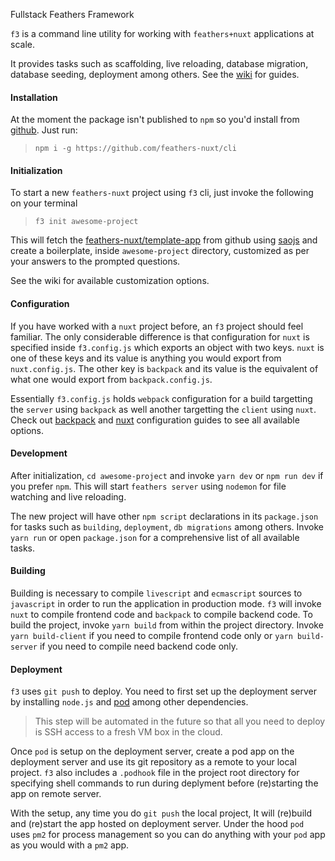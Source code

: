 Fullstack Feathers Framework

`f3` is a command line utility for working with `feathers+nuxt` applications at scale. 

It provides tasks such as scaffolding, live reloading, database migration, database seeding, deployment among others. See the [wiki](https://github.com/feathers-nuxt/cli/wiki) for guides.

#### Installation
At the moment the package isn't published to `npm` so you'd install from [github](https://github.com/feathers-nuxt/cli). Just run: 

> `npm i -g https://github.com/feathers-nuxt/cli`

#### Initialization
To start a new `feathers-nuxt` project using `f3` cli, just invoke the following on your terminal
> `f3 init awesome-project`

This will fetch the [feathers-nuxt/template-app](https://github.com/feathers-nuxt/template-app) from github using [saojs](https://github.com/saojs/sao) and create a boilerplate, inside `awesome-project` directory, customized as per your answers to the prompted questions.

See the wiki for available customization options.

#### Configuration
If you have worked with a `nuxt` project before, an `f3` project should feel familiar. The only considerable difference is that configuration for `nuxt` is specified inside `f3.config.js` which exports an object with two keys. `nuxt` is one of these keys and its value is anything you would export from `nuxt.config.js`. The other key is `backpack` and its value is the equivalent of what one would export from `backpack.config.js`. 

Essentially `f3.config.js` holds `webpack` configuration for a build targetting the `server` using `backpack` as well another targetting the `client` using `nuxt`. Check out [backpack](https://github.com/jaredpalmer/backpack) and [nuxt](https://nuxtjs.org) configuration guides to see all available options.

#### Development
After initialization, `cd awesome-project` and invoke `yarn dev` or `npm run dev` if you prefer `npm`. This will start `feathers server` using `nodemon` for file watching and live reloading.

The new project will have other `npm script` declarations in its `package.json` for tasks such as `building`, `deployment`, `db migrations` among others. Invoke `yarn run` or open `package.json` for a comprehensive list of all available tasks.

#### Building
Building is necessary to compile `livescript` and `ecmascript` sources to `javascript` in order to run the application in production mode. `f3` will invoke `nuxt` to compile frontend code and `backpack` to compile backend code. To build the project, invoke `yarn build` from within the project directory. Invoke `yarn build-client` if you need to compile frontend code only or `yarn build-server` if you need to compile need backend code only.

#### Deployment
`f3` uses `git push` to deploy. You need to first set up the deployment server by installing `node.js` and [pod](https://github.com/yyx990803/pod) among other dependencies. 

> This step will be automated in the future so that all you need to deploy is SSH access to a fresh VM box in the cloud.

Once `pod` is setup on the deployment server, create a pod app on the deployment server and use its git repository as a remote to your local project. `f3` also includes a `.podhook` file in the project root directory for specifying shell commands to run during deplyment before (re)starting the app on remote server.

With the setup, any time you do `git push` the local project, It will (re)build and (re)start the app hosted on deployment server. Under the hood `pod` uses `pm2` for process management so you can do anything with your `pod` app as you would with a `pm2` app.
